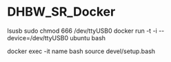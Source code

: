 # DHBW_SR_Docker

lsusb
sudo chmod 666 /dev/ttyUSB0
docker run -t -i --device=/dev/ttyUSB0 ubuntu bash

docker exec -it name bash
source devel/setup.bash